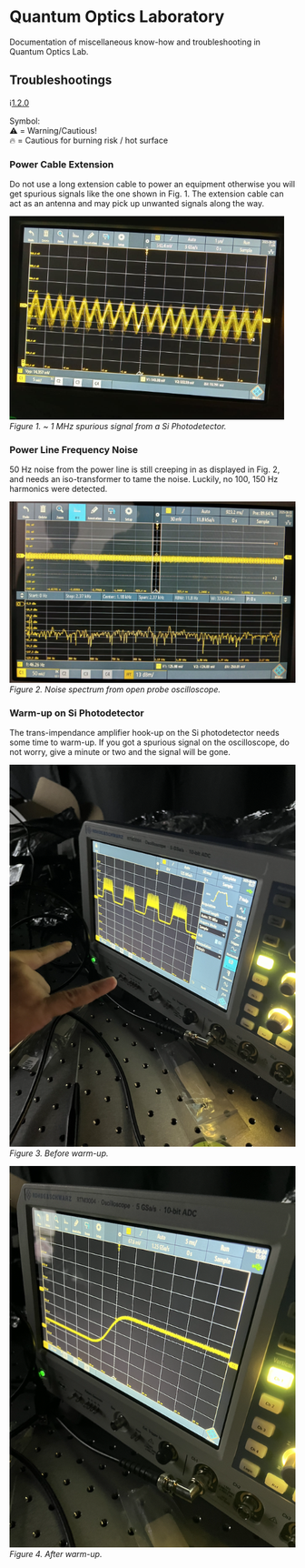 # Quantum Optics Laboratory

Documentation of miscellaneous know-how and troubleshooting in Quantum Optics Lab.

## Troubleshootings
:information_source:[1.2.0](../changelog/index.md) 

Symbol:<br>
⚠️ = Warning/Cautious!<br>
🔥 = Cautious for burning risk / hot surface

### Power Cable Extension

Do not use a long extension cable to power an equipment otherwise you will get spurious signals like the one shown in Fig. 1. The extension cable can act as an antenna and may pick up unwanted signals along the way.

![spurious signal](../assets/spurious_signal.png)<br>
*Figure 1. ~ 1 MHz spurious signal from a Si Photodetector.*

### Power Line Frequency Noise

50 Hz noise from the power line is still creeping in as displayed in Fig. 2, and needs an iso-transformer to tame the noise. Luckily, no 100, 150 Hz harmonics were detected.

![line freq](../assets/powerline_noise.png)<br>
*Figure 2. Noise spectrum from open probe oscilloscope.*

### Warm-up on Si Photodetector

The trans-impendance amplifier hook-up on the Si photodetector needs some time to warm-up. If you got a spurious signal on the oscilloscope, do not worry, give a minute or two and the signal will be gone.

![Before warm-up](../assets/beforewarm_si_photodetector.png)<br>
*Figure 3. Before warm-up.*

![After warm-up](../assets/afterwarm_si_photodetector.png)<br>
*Figure 4. After warm-up.*
